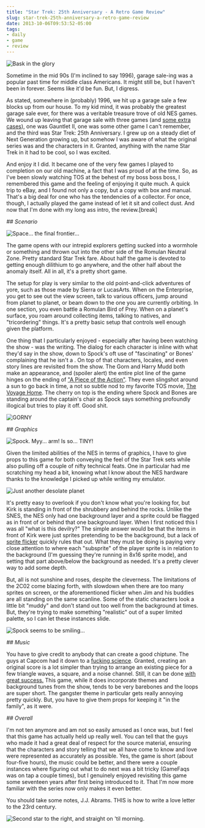 ```yaml
---
title: "Star Trek: 25th Anniversary - A Retro Game Review"
slug: star-trek-25th-anniversary-a-retro-game-review
date: 2013-10-06T09:53:52-05:00
tags:
- daily
- game
- review
---
```

![](http://i.imgur.com/FpwwiU7.jpg "Bask in the glory")

Sometime in the mid 90s (I'm inclined to say 1996), garage sale-ing was a popular past time for middle class Americans. It might still be, but I haven't been in forever. Seems like it'd be fun. But, I digress.

As stated, somewhere in (probably) 1996, we hit up a garage sale a few blocks up from our house. To my kid mind, it was probably the greatest garage sale ever, for there was a veritable treasure trove of old NES games. We wound up leaving that garage sale with three games (and [some extra cases](http://www.ebay.com/itm/NINTENDO-NES-LOT-OF-10-PLASTIC-HARD-GAME-CASES-/370907101629)), one was Gauntlet II, one was some other game I can't remember, and the third was Star Trek: 25th Anniversary. I grew up on a steady diet of Next Generation growing up, but somehow I was aware of what the original series was and the characters in it. Granted, anything with the name Star Trek in it had to be cool, so I was excited.

And enjoy it I did. It became one of the very few games I played to completion on our old machine, a fact that I was proud of at the time. So, as I've been slowly watching TOS at the behest of my boss boss boss, I remembered this game and the feeling of enjoying it quite much. A quick trip to eBay, and I found not only a copy, but a copy with box and manual. That's a big deal for one who has the tendencies of a collector. For once, though, I actually played the game instead of let it sit and collect dust. And now that I'm done with my long ass intro, the review.[break]

_## Scenario_

![](http://i.imgur.com/XrLsxyk.png "Space... the final frontier...")

The game opens with our intrepid explorers getting sucked into a wormhole or something and thrown out into the other side of the Romulan Neutral Zone. Pretty standard Star Trek fare. About half the game is devoted to getting enough dilithium to go anywhere, and the other half about the anomaly itself. All in all, it's a pretty short game.

The setup for play is very similar to the old point-and-click adventures of yore, such as those made by Sierra or LucasArts. When on the Enterprise, you get to see out the view screen, talk to various officers, jump around from planet to planet, or beam down to the one you are currently orbiting. In one section, you even battle a Romulan Bird of Prey. When on a planet's surface, you roam around collecting items, talking to natives, and "tricordering" things. It's a pretty basic setup that controls well enough given the platform.

One thing that I particularly enjoyed - especially after having been watching the show - was the writing. The dialog for each character is inline with what they'd say in the show, down to Spock's oft use of "fascinating" or Bones' complaining that he isn't a <insert profession here>. On top of that characters, locales, and even story lines are revisited from the show. The Gorn and Harry Mudd both make an appearance, and (spoiler alert) the entire plot line of the game hinges on the ending of ["A Piece of the Action"](http://en.memory-alpha.org/wiki/A_Piece_of_the_Action_(episode)). They even slingshot around a sun to go back in time, a not so subtle nod to my favorite TOS movie, [The Voyage Home](http://en.memory-alpha.org/wiki/Star_Trek_IV:_The_Voyage_Home). The cherry on top is the ending where Spock and Bones are standing around the captain's chair as Spock says something profoundly illogical but tries to play it off. Good shit.

![](http://i.imgur.com/fHvggU8.png "GORNY")

_## Graphics_

![](http://i.imgur.com/Cro5nvy.png "Spock. Myy... arm! Is so... TINY!")

Given the limited abilities of the NES in terms of graphics, I have to give props to this game for both conveying the feel of the Star Trek sets while also pulling off a couple of nifty technical feats. One in particular had me scratching my head a bit, knowing what I know about the NES hardware thanks to the knowledge I picked up while writing my emulator.

![](http://i.imgur.com/6HL1gAw.png "Just another desolate planet")

It's pretty easy to overlook if you don't know what you're looking for, but Kirk is standing in front of the shrubbery and behind the rocks. Unlike the SNES, the NES only had one background layer and a sprite could be flagged as in front of or behind that one background layer. When I first noticed this I was all "what is this devilry?" The simple answer would be that the items in front of Kirk were just sprites pretending to be the background, but a lack of [sprite flicker](http://wiki.nesdev.com/w/index.php/Limitations#Fighting) quickly rules that out. What they must be doing is paying very close attention to where each "subsprite" of the player sprite is in relation to the background (I'm guessing they're running in 8x16 sprite mode), and setting that part above/below the background as needed. It's a pretty clever way to add some depth.

But, all is not sunshine and roses, despite the cleverness. The limitations of the 2C02 come blazing forth, with slowdown when there are too many sprites on screen, or the aforementioned flicker when Jim and his buddies are all standing on the same scanline. Some of the static characters look a little bit "muddy" and don't stand out too well from the background at times. But, they're trying to make something "realistic" out of a super limited palette, so I can let these instances slide.

![](http://i.imgur.com/voZh0Cu.png "Spock seems to be smiling...")

_## Music_

You have to give credit to anybody that can create a good chiptune. The guys at Capcom had it down to a [fucking science](http://www.youtube.com/watch?v=KF32DRg9opA). Granted, creating an original score is a lot simpler than trying to arrange an existing piece for a few triangle waves, a square, and a noise channel. Still, it can be done [with great success.](http://www.youtube.com/watch?v=roHje14-K44) This game, while it does incorporate themes and background tunes from the show, tends to be very barebones and the loops are super short. The gangster theme in particular gets really annoying pretty quickly. But, you have to give them props for keeping it "in the family", as it were.

_## Overall_

I'm not ten anymore and am not so easily amused as I once was, but I feel that this game has actually held up really well. You can tell that the guys who made it had a great deal of respect for the source material, ensuring that the characters and story telling that we all have come to know and love were represented as accurately as possible. Yes, the game is short (about four-five hours), the music could be better, and there were a couple instances where figuring out what to do next was a bit tricky (GameFaqs was on tap a couple times), but I genuinely enjoyed revisiting this game some seventeen years after first being introduced to it. That I'm now more familiar with the series now only makes it even better.

You should take some notes, J.J. Abrams. THIS is how to write a love letter to the 23rd century.

![](http://i.imgur.com/4A7hyJI.png "Second star to the right, and straight on 'til morning.")
